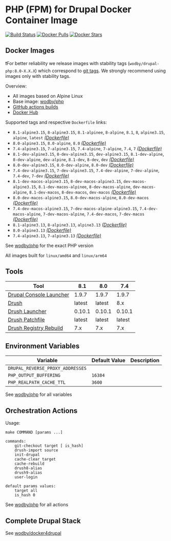 # PHP (FPM) for Drupal Docker Container Image 

[![Build Status](https://github.com/wodby/drupal-php/workflows/Build%20docker%20image/badge.svg)](https://github.com/wodby/drupal-php/actions)
[![Docker Pulls](https://img.shields.io/docker/pulls/wodby/drupal-php.svg)](https://hub.docker.com/r/wodby/drupal-php)
[![Docker Stars](https://img.shields.io/docker/stars/wodby/drupal-php.svg)](https://hub.docker.com/r/wodby/drupal-php)

## Docker Images

❗For better reliability we release images with stability tags (`wodby/drupal-php:8.0-X.X.X`) which correspond to [git tags](https://github.com/wodby/drupal-php/releases). We strongly recommend using images only with stability tags. 

Overview:

- All images based on Alpine Linux
- Base image: [wodby/php](https://github.com/wodby/php)
- [GitHub actions builds](https://github.com/wodby/drupal-php/actions) 
- [Docker Hub](https://hub.docker.com/r/wodby/drupal-php)

Supported tags and respective `Dockerfile` links:

- `8.1-alpine3.15`, `8-alpine3.15`, `8.1-alpinee`, `8-alpine`, `8.1`, `8`, `alpine3.15`, `alpine`, `latest`  [_(Dockerfile)_]
- `8.0-alpine3.15`, `8.0-alpine`, `8.0` [_(Dockerfile)_]
- `7.4-alpine3.15`, `7-alpine3.15`, `7.4-alpine`, `7-alpine`, `7.4`, `7` [_(Dockerfile)_]
- `8.1-dev-alpine3.15`, `8-dev-alpine3.15`, `dev-alpine3.15`, `8.1-dev-alpine`, `8-dev-alpine`, `dev-alpine`, `8.1-dev`, `8-dev`, `dev` [_(Dockerfile)_]
- `8.0-dev-alpine3.15`, `8.0-dev-alpine`, `8.0-dev` [_(Dockerfile)_]
- `7.4-dev-alpine3.15`, `7-dev-alpine3.15`, `7.4-dev-alpine`, `7-dev-alpine`, `7.4-dev`, `7-dev` [_(Dockerfile)_]
- `8.1-dev-macos-alpine3.15`, `8-dev-macos-alpine3.15`, `dev-macos-alpine3.15`, `8.1-dev-macos-alpinee`, `8-dev-macos-alpine`, `dev-macos-alpine`, `8.1-dev-macos`, `8-dev-macos`, `dev-macos` [_(Dockerfile)_]
- `8.0-dev-macos-alpine3.15`, `8.0-dev-macos-alpine`, `8.0-dev-macos` [_(Dockerfile)_]
- `7.4-dev-macos-alpine3.15`, `7-dev-macos-alpine-alpine3.15`, `7.4-dev-macos-alpine`, `7-dev-macos-alpine`, `7.4-dev-macos`, `7-dev-macos` [_(Dockerfile)_]
- `8.1-alpine3.13`, `8-alpine3.13`, `alpine3.13`  [_(Dockerfile)_]
- `8.0-alpine3.13` [_(Dockerfile)_]
- `7.4-alpine3.13`, `7-alpine3.13` [_(Dockerfile)_]

See [wodby/php](https://github.com/wodby/php) for the exact PHP version

All images built for `linux/amd64` and `linux/arm64`

## Tools

| Tool                      | 8.1    | 8.0    | 7.4    |
|---------------------------|--------|--------|--------|
| [Drupal Console Launcher] | 1.9.7  | 1.9.7  | 1.9.7  |
| [Drush]                   | latest | latest | 8.x    |
| [Drush Launcher]          | 0.10.1 | 0.10.1 | 0.10.1 |
| [Drush Patchfile]         | latest | latest | latest |
| [Drush Registry Rebuild]  | 7.x    | 7.x    | 7.x    |

## Environment Variables

| Variable                         | Default Value | Description |
|----------------------------------|---------------|-------------|
| `DRUPAL_REVERSE_PROXY_ADDRESSES` |               |             |
| `PHP_OUTPUT_BUFFERING`           | `16384`       |             |
| `PHP_REALPATH_CACHE_TTL`         | `3600`        |             |

See [wodby/php](https://github.com/wodby/php) for all variables

## Orchestration Actions

Usage:
```
make COMMAND [params ...]
 
commands:
    git-checkout target [ is_hash]
    drush-import source
    init-drupal   
    cache-clear target
    cache-rebuild
    drush8-alias
    drush9-alias
    user-login
    
default params values:
    target all
    is_hash 0 
```

See [wodby/php](https://github.com/wodby/php) for all actions

## Complete Drupal Stack

See [wodby/docker4drupal](https://github.com/wodby/docker4drupal)

[_(Dockerfile)_]: https://github.com/wodby/drupal-php/tree/master/Dockerfile

[Drupal Console Launcher]: https://drupalconsole.com
[Drush]: https://packagist.org/packages/drush/drush
[Drush Launcher]: https://github.com/drush-ops/drush-launcher
[Drush Patchfile]: https://bitbucket.org/davereid/drush-patchfile
[Drush Registry Rebuild]: https://www.drupal.org/project/registry_rebuild
